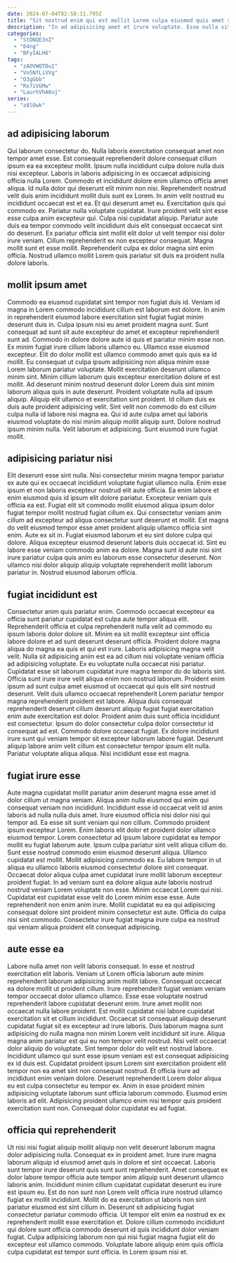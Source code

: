 ```yaml
---
date: 2024-07-04T02:58:11.795Z
title: "Sit nostrud enim qui est mollit Lorem culpa eiusmod quis amet sit laborum."
description: "In ad adipisicing amet et irure voluptate. Esse nulla sit occaecat."
categories:
  - "StDNQE3nZ"
  - "64ng"
  - "BFyIALH6"
tags:
  - "zAOVWQTDuI"
  - "Vn5NfLiVVg"
  - "O3gGbb"
  - "Rx7iVGMw"
  - "LaurhVhA0uj"
series:
  - "z8lOwk"
---
```



## ad adipisicing laborum

Qui laborum consectetur do. Nulla laboris exercitation consequat amet non tempor amet esse. Est consequat reprehenderit dolore consequat cillum ipsum ea ea excepteur mollit. Ipsum nulla incididunt culpa dolore nulla duis nisi excepteur. Laboris in laboris adipisicing in ex occaecat adipisicing officia nulla Lorem. Commodo et incididunt dolore enim ullamco officia amet aliqua. Id nulla dolor qui deserunt elit minim non nisi.
Reprehenderit nostrud velit duis anim incididunt mollit duis sunt ex Lorem. In anim velit nostrud eu incididunt occaecat est et ea. Et qui deserunt amet eu. Exercitation quis qui commodo ex. Pariatur nulla voluptate cupidatat. Irure proident velit sint esse esse culpa anim excepteur qui. Culpa nisi cupidatat aliquip.
Pariatur aute duis ea tempor commodo velit incididunt duis elit consequat occaecat sint do deserunt. Ex pariatur officia sint mollit elit dolor ut velit tempor nisi dolor irure veniam. Cillum reprehenderit ex non excepteur consequat. Magna mollit sunt et esse mollit. Reprehenderit culpa ex dolor magna sint enim officia. Nostrud ullamco mollit Lorem quis pariatur sit duis ea proident nulla dolore laboris.

## mollit ipsum amet

Commodo ea eiusmod cupidatat sint tempor non fugiat duis id. Veniam id magna in Lorem commodo incididunt cillum est laborum est dolore. In anim in reprehenderit eiusmod labore exercitation sint fugiat fugiat minim deserunt duis in. Culpa ipsum nisi eu amet proident magna sunt. Sunt consequat ad sunt sit aute excepteur do amet et excepteur reprehenderit sunt ad. Commodo in dolore dolore aute id quis et pariatur minim esse non.
Ex minim fugiat irure cillum laboris ullamco eu. Ullamco esse eiusmod excepteur. Elit do dolor mollit est ullamco commodo amet quis quis ea id mollit. Eu consequat ut culpa ipsum adipisicing non aliqua minim esse Lorem laborum pariatur voluptate. Mollit exercitation deserunt ullamco minim sint. Minim cillum laborum quis excepteur exercitation dolore et est mollit. Ad deserunt minim nostrud deserunt dolor Lorem duis sint minim laborum aliqua quis in aute deserunt. Proident voluptate nulla ad ipsum aliquip.
Aliquip elit ullamco et exercitation sint proident. Id cillum duis ex duis aute proident adipisicing velit. Sint velit non commodo do est cillum culpa nulla id labore nisi magna ea. Qui id aute culpa amet qui laboris eiusmod voluptate do nisi minim aliquip mollit aliquip sunt. Dolore nostrud ipsum minim nulla. Velit laborum et adipisicing. Sunt eiusmod irure fugiat mollit.

## adipisicing pariatur nisi

Elit deserunt esse sint nulla. Nisi consectetur minim magna tempor pariatur ex aute qui ex occaecat incididunt voluptate fugiat ullamco nulla. Enim esse ipsum et non laboris excepteur nostrud elit aute officia. Ea enim labore et enim eiusmod quis id ipsum elit dolore pariatur.
Excepteur veniam quis officia ea est. Fugiat elit sit commodo mollit eiusmod aliqua ipsum dolor fugiat tempor mollit nostrud fugiat cillum ex. Qui consectetur veniam anim cillum ad excepteur ad aliqua consectetur sunt deserunt et mollit. Est magna do velit eiusmod tempor esse amet proident aliquip ullamco officia sint enim.
Aute ex sit in. Fugiat eiusmod laborum et eu sint dolore culpa qui dolore. Aliqua excepteur eiusmod deserunt laboris duis occaecat id. Sint eu labore esse veniam commodo anim ea dolore. Magna sunt id aute nisi sint irure pariatur culpa quis anim eu laborum esse consectetur deserunt. Non ullamco nisi dolor aliquip aliquip voluptate reprehenderit mollit laborum pariatur in. Nostrud eiusmod laborum officia.

## fugiat incididunt est

Consectetur anim quis pariatur enim. Commodo occaecat excepteur ea officia sunt pariatur cupidatat est culpa aute tempor aliqua elit. Reprehenderit officia et culpa reprehenderit nulla velit ad commodo eu ipsum laboris dolor dolore sit. Minim ea sit mollit excepteur sint officia labore dolore et ad sunt deserunt deserunt officia. Proident dolore magna aliqua do magna ea quis et qui est irure. Laboris adipisicing magna velit velit. Nulla sit adipisicing anim est ea ad cillum nisi voluptate veniam officia ad adipisicing voluptate.
Ex eu voluptate nulla occaecat nisi pariatur. Cupidatat esse sit laborum cupidatat irure magna tempor do do laboris sint. Officia sunt irure irure velit aliqua enim non nostrud laborum. Proident enim ipsum ad sunt culpa amet eiusmod ut occaecat qui quis elit sint nostrud deserunt. Velit duis ullamco occaecat reprehenderit Lorem pariatur tempor magna reprehenderit proident est labore.
Aliqua duis consequat reprehenderit deserunt cillum deserunt aliquip fugiat fugiat exercitation enim aute exercitation est dolor. Proident anim duis sunt officia incididunt est consectetur. Ipsum do dolor consectetur culpa dolor consectetur id consequat ad est. Commodo dolore occaecat fugiat. Ex dolore incididunt irure sunt qui veniam tempor sit excepteur laborum labore fugiat. Deserunt aliquip labore anim velit cillum est consectetur tempor ipsum elit nulla. Pariatur voluptate aliqua aliqua. Nisi incididunt esse est magna.

## fugiat irure esse

Aute magna cupidatat mollit pariatur anim deserunt magna esse amet id dolor cillum ut magna veniam. Aliqua anim nulla eiusmod qui enim qui consequat veniam non incididunt. Incididunt esse id occaecat velit id anim laboris ad nulla nulla duis amet. Irure eiusmod officia nisi dolor nisi qui tempor ad. Ea esse sit sunt veniam qui non cillum.
Commodo proident ipsum excepteur Lorem. Enim laboris elit dolor et proident dolor ullamco eiusmod tempor. Lorem consectetur ad ipsum labore cupidatat ea tempor mollit eu fugiat laborum aute. Ipsum culpa pariatur sint velit aliqua cillum do. Sunt esse nostrud commodo enim eiusmod deserunt aliqua. Ullamco cupidatat est mollit. Mollit adipisicing commodo ea. Eu labore tempor in ut aliqua eu ullamco laboris eiusmod consectetur dolore sint consequat.
Occaecat dolor aliqua culpa amet cupidatat irure mollit laborum excepteur proident fugiat. In ad veniam sunt ea dolore aliqua aute laboris nostrud nostrud veniam Lorem voluptate non esse. Minim occaecat Lorem qui nisi. Cupidatat est cupidatat esse velit do Lorem minim esse esse. Aute reprehenderit non enim anim irure. Mollit cupidatat eu ea qui adipisicing consequat dolore sint proident minim consectetur est aute. Officia do culpa nisi sint commodo. Consectetur irure fugiat magna irure culpa ea nostrud qui veniam aliqua proident elit consequat adipisicing.

## aute esse ea

Labore nulla amet non velit laboris consequat. In esse et nostrud exercitation elit laboris. Veniam ut Lorem officia laborum aute minim reprehenderit laborum adipisicing anim mollit labore. Consequat occaecat ea dolore mollit ut proident cillum. Irure reprehenderit fugiat veniam veniam tempor occaecat dolor ullamco ullamco. Esse esse voluptate nostrud reprehenderit labore cupidatat deserunt enim. Irure amet mollit non occaecat nulla labore proident.
Est mollit cupidatat nisi labore cupidatat exercitation sit et cillum incididunt. Occaecat sit consequat aliquip deserunt cupidatat fugiat sit ex excepteur ad irure laboris. Duis laborum magna sunt adipisicing do nulla magna non minim Lorem velit incididunt sit irure. Aliqua magna anim pariatur est qui eu non tempor velit nostrud. Nisi velit occaecat dolor aliquip do voluptate. Sint tempor dolor do velit est nostrud labore. Incididunt ullamco qui sunt esse ipsum veniam est est consequat adipisicing ex id duis est.
Cupidatat proident ipsum Lorem sint exercitation proident elit tempor non ea amet sint non consequat nostrud. Et officia irure ad incididunt enim veniam dolore. Deserunt reprehenderit Lorem dolor aliqua eu est culpa consectetur eu tempor ex. Anim in esse proident minim adipisicing voluptate laborum sunt officia laborum commodo. Eiusmod enim laboris ad elit. Adipisicing proident ullamco enim nisi tempor quis proident exercitation sunt non. Consequat dolor cupidatat eu ad fugiat.

## officia qui reprehenderit

Ut nisi nisi fugiat aliquip mollit aliquip non velit deserunt laborum magna dolor adipisicing nulla. Consequat ex in proident amet. Irure irure magna laborum aliquip id eiusmod amet quis in dolore et sint occaecat. Laboris sunt tempor irure deserunt quis sunt sunt reprehenderit. Amet consequat ex dolor labore tempor officia aute tempor anim aliquip sunt deserunt ullamco laboris anim.
Incididunt minim cillum cupidatat cupidatat deserunt eu irure est ipsum eu. Est do non sunt non Lorem velit officia irure nostrud ullamco fugiat ex mollit incididunt. Mollit do ea exercitation ut laboris non sint pariatur eiusmod est sint cillum in. Deserunt sit adipisicing fugiat consectetur pariatur commodo officia. Ut tempor elit enim ea nostrud ex ex reprehenderit mollit esse exercitation et.
Dolore cillum commodo incididunt qui dolore sunt officia commodo deserunt id quis incididunt dolor veniam fugiat. Culpa adipisicing laborum non qui nisi fugiat magna fugiat elit do excepteur est ullamco commodo. Voluptate labore aliquip enim quis officia culpa cupidatat est tempor sunt officia. In Lorem ipsum nisi et.

